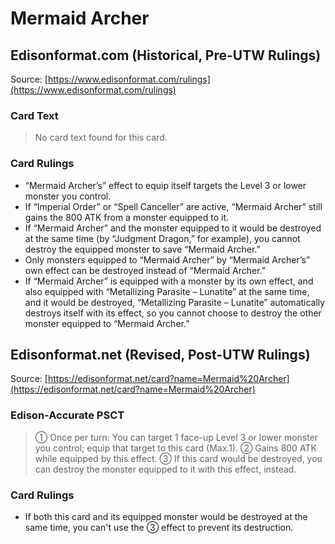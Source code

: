 # Mermaid Archer

## Edisonformat.com (Historical, Pre-UTW Rulings)

Source: [https://www.edisonformat.com/rulings](https://www.edisonformat.com/rulings)

### Card Text

> No card text found for this card.

### Card Rulings

*   “Mermaid Archer’s” effect to equip itself targets the Level 3 or lower monster you control.
*   If “Imperial Order” or “Spell Canceller” are active, “Mermaid Archer” still gains the 800 ATK from a monster equipped to it.
*   If “Mermaid Archer” and the monster equipped to it would be destroyed at the same time (by “Judgment Dragon,” for example), you cannot destroy the equipped monster to save “Mermaid Archer.”
*   Only monsters equipped to “Mermaid Archer” by “Mermaid Archer’s” own effect can be destroyed instead of “Mermaid Archer.”
*   If “Mermaid Archer” is equipped with a monster by its own effect, and also equipped with “Metallizing Parasite – Lunatite” at the same time, and it would be destroyed, “Metallizing Parasite – Lunatite” automatically destroys itself with its effect, so you cannot choose to destroy the other monster equipped to “Mermaid Archer.”

## Edisonformat.net (Revised, Post-UTW Rulings)

Source: [https://edisonformat.net/card?name=Mermaid%20Archer](https://edisonformat.net/card?name=Mermaid%20Archer)

### Edison-Accurate PSCT

> ① Once per turn: You can target 1 face-up Level 3 or lower monster you control; equip that target to this card (Max.1).
> ② Gains 800 ATK while equipped by this effect.
> ③ If this card would be destroyed, you can destroy the monster equipped to it with this effect, instead.

### Card Rulings

*   If both this card and its equipped monster would be destroyed at the same time, you can't use the ③ effect to prevent its destruction.
            